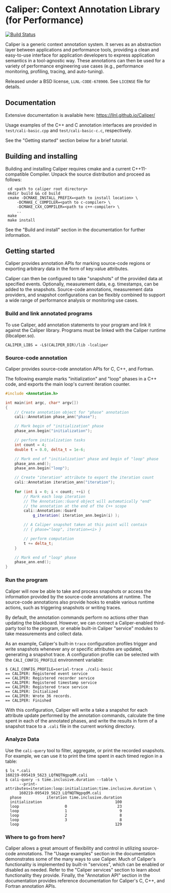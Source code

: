 Caliper: Context Annotation Library (for Performance)
==========================================

[![Build Status](https://travis-ci.org/LLNL/Caliper.svg)](https://travis-ci.org/LLNL/Caliper)

Caliper is a generic context annotation system. It serves as an
abstraction layer between applications and performance tools,
providing a clean and easy-to-use interface for application developers
to express application semantics in a tool-agnostic way.
These annotations can then be used for a variety of performance
engineering use cases (e.g., performance monitoring,
profiling, tracing, and auto-tuning). 

Released under a BSD license, `LLNL-CODE-678900`. 
See `LICENSE` file for details.


Documentation
------------------------------------------

Extensive documentation is available here:
https://llnl.github.io/Caliper/

Usage examples of the C++ and C annotation interfaces are provided in 
`test/cali-basic.cpp` and `test/cali-basic-c.c`, respectively.

See the "Getting started" section below for a brief tutorial.

Building and installing
------------------------------------------

Building and installing Caliper requires cmake and a current C++11-compatible
Compiler. Unpack the source distribution and proceed as follows:

     cd <path to caliper root directory>
     mkdir build && cd build
     cmake -DCMAKE_INSTALL_PREFIX=<path to install location> \ 
         -DCMAKE_C_COMPILER=<path to c-compiler> \
         -DCMAKE_CXX_COMPILER=<path to c++-compiler> \
         ..
     make 
     make install

See the "Build and install" section in the documentation for further
information.

Getting started
------------------------------------------

Caliper provides annotation APIs for marking source-code regions or
exporting arbitrary data in the form of key:value attributes.

Caliper can then be configured to take "snapshots" of the provided
data at specified events. Optionally, measurement data,
e.g. timestamps, can be added to the snapshots. Source-code
annotations, measurement data providers, and snapshot configurations
can be flexibly combined to support a wide range of performance
analysis or monitoring use cases. 


### Build and link annotated programs

To use Caliper, add annotation statements to your program and link it
against the Caliper library. Programs must be linked with the Caliper
runtime (libcaliper.so).

    CALIPER_LIBS = -L$(CALIPER_DIR)/lib -lcaliper


### Source-code annotation

Caliper provides source-code annotation APIs for C, C++, and Fortran.

The following example marks "initialization" and "loop" phases in a
C++ code, and exports the main loop's current iteration counter.

```C++
#include <Annotation.h>

int main(int argc, char* argv[])
{
    // Create annotation object for "phase" annotation
    cali::Annotation phase_ann("phase");

    // Mark begin of "initialization" phase
    phase_ann.begin("initialization");

    // perform initialization tasks
    int count = 4;
    double t = 0.0, delta_t = 1e-6;

    // Mark end of "initialization" phase and begin of "loop" phase
    phase_ann.end();
    phase_ann.begin("loop");

    // Create "iteration" attribute to export the iteration count
    cali::Annotation iteration_ann("iteration");
        
    for (int i = 0; i < count; ++i) {
        // Mark each loop iteration  
        // The Annotation::Guard object will automatically "end" 
        // the annotation at the end of the C++ scope
        cali::Annotation::Guard 
            g_iteration( iteration_ann.begin(i) );

        // A Caliper snapshot taken at this point will contain
        // { phase="loop", iteration=<i> }

        // perform computation
        t += delta_t;
    }

    // Mark end of "loop" phase
    phase_ann.end();
}
```

### Run the program

Caliper will now be able to take and process snapshots
or access the information provided by the source-code annotations at
runtime. The source-code annotations also provide hooks to enable
various runtime actions, such as triggering snapshots or writing
traces.

By default, the annotation commands perform no actions other than
updating the blackboard. However, we can connect a Caliper-enabled
third-party tool to the program, or enable built-in Caliper "service"
modules to take measurements and collect data.

As an example, Caliper's built-in `trace` configuration profiles
trigger and write snapshots whenever any or specific attributes are
updated, generating a snapshot trace. A configuration profile can be
selected with the `CALI_CONFIG_PROFILE` environment variable:

    $ CALI_CONFIG_PROFILE=serial-trace ./cali-basic
    == CALIPER: Registered event service
    == CALIPER: Registered recorder service
    == CALIPER: Registered timestamp service
    == CALIPER: Registered trace service
    == CALIPER: Initialized
    == CALIPER: Wrote 36 records.
    == CALIPER: Finished

With this configuration, Caliper will write a take a snapshot for each
attribute update performed by the annotation commands, calculate the
time spent in each of the annotated phases, and write the results in
form of a snapshot trace to a `.cali` file in the current working
directory.

### Analyze Data

Use the `cali-query` tool to filter, aggregate, or print the recorded
snapshots. For example, we can use it to print the time spent in each timed 
region in a table:

    $ ls *.cali
    160219-095419_5623_LQfNQTNgpqdM.cali
    $ cali-query -s time.inclusive.duration --table \
          --print-attributes=iteration:loop:initialization:time.inclusive.duration \
          160219-095419_5623_LQfNQTNgpqdM.cali
      phase           iteration time.inclusive.duration
      initialization                                100
      loop                    0                      23
      loop                    1                       9
      loop                    2                       8
      loop                    3                       8
      loop                                          129

### Where to go from here?

Caliper allows a great amount of flexibility and control in utilizing
source-code annotations. The "Usage examples" section in the
documentation demonstrates some of the many ways to use Caliper.  Much
of Caliper's functionality is implemented by built-in "services",
which can be enabled or disabled as needed. Refer to the "Caliper
services" section to learn about functionality they provide.  Finally,
the "Annotation API" section in the documentation provides reference
documentation for Caliper's C, C++, and Fortran annotation APIs.
